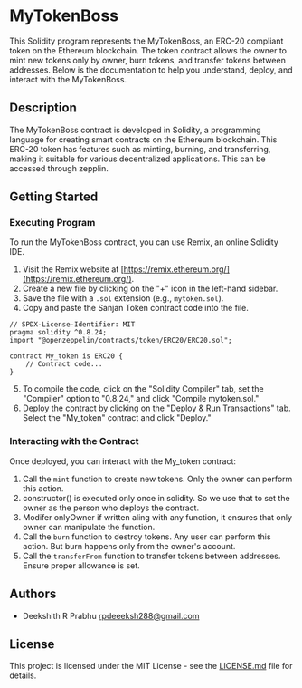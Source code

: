 # MyTokenBoss

This Solidity program represents the MyTokenBoss, an ERC-20 compliant token on the Ethereum blockchain. The token contract allows the owner to mint new tokens only by owner, burn tokens, and transfer tokens between addresses. Below is the documentation to help you understand, deploy, and interact with the MyTokenBoss.

## Description

The MyTokenBoss contract is developed in Solidity, a programming language for creating smart contracts on the Ethereum blockchain. This ERC-20 token has features such as minting, burning, and transferring, making it suitable for various decentralized applications. This can be accessed through zepplin.

## Getting Started

### Executing Program

To run the MyTokenBoss contract, you can use Remix, an online Solidity IDE.

1. Visit the Remix website at [https://remix.ethereum.org/](https://remix.ethereum.org/).
2. Create a new file by clicking on the "+" icon in the left-hand sidebar.
3. Save the file with a `.sol` extension (e.g., `mytoken.sol`).
4. Copy and paste the Sanjan Token contract code into the file.

```solidity
// SPDX-License-Identifier: MIT
pragma solidity ^0.8.24;
import "@openzeppelin/contracts/token/ERC20/ERC20.sol";

contract My_token is ERC20 {
    // Contract code...
}
```

5. To compile the code, click on the "Solidity Compiler" tab, set the "Compiler" option to "0.8.24," and click "Compile mytoken.sol."
6. Deploy the contract by clicking on the "Deploy & Run Transactions" tab. Select the "My_token" contract and click "Deploy."

### Interacting with the Contract

Once deployed, you can interact with the My_token contract:

1. Call the `mint` function to create new tokens. Only the owner can perform this action.
2. constructor() is executed only once in solidity. So we use that to set the owner as the person who deploys the contract.
3. Modifer onlyOwner if written aling with any function, it ensures that only owner can manipulate the function.
4. Call the `burn` function to destroy tokens. Any user can perform this action. But burn happens only from the owner's account.
5. Call the `transferFrom` function to transfer tokens between addresses. Ensure proper allowance is set.

## Authors

- Deekshith R Prabhu rpdeeeksh288@gmail.com

## License

This project is licensed under the MIT License - see the [LICENSE.md](LICENSE.md) file for details.
